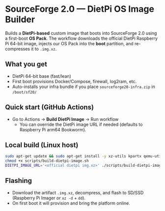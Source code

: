 # SourceForge 2.0 — DietPi OS Image Builder

Builds a **DietPi-based** custom image that boots into SourceForge 2.0 using a first-boot **OS Pack**.
The workflow downloads the official DietPi Raspberry Pi 64-bit image, injects our OS Pack into the **boot** partition, and re-compresses it to `.img.xz`.

## What you get
- DietPi 64-bit base (fast/lean)
- First boot provisions Docker/Compose, firewall, log2ram, etc.
- Auto-installs your infra bundle if you place `sourceforge20-infra.zip` in `/boot/sf20/`

## Quick start (GitHub Actions)
- Go to Actions → **Build DietPi Image** → Run workflow
  - You can override the DietPi image URL if needed (defaults to Raspberry Pi arm64 Bookworm).

## Local build (Linux host)
```bash
sudo apt-get update && sudo apt-get install -y xz-utils kpartx qemu-utils dosfstools parted unzip curl git
chmod +x scripts/build-dietpi-image.sh
DIETPI_IMAGE_URL='<official dietpi img.xz>' ./scripts/build-dietpi-image.sh dist
```

## Flashing
- Download the artifact `.img.xz`, decompress, and flash to SD/SSD (Raspberry Pi Imager or `xz -d` + `dd`).
- On first boot it will provision and bring the platform online.
